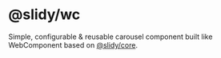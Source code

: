 # @slidy/wc

Simple, configurable & reusable carousel component built like WebComponent based on [@slidy/core](https://github.com/Valexr/slidy/tree/master/packages/core).